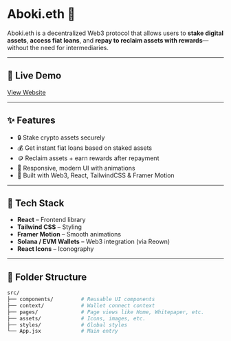 # Aboki.eth 💸

Aboki.eth is a decentralized Web3 protocol that allows users to **stake digital assets**, **access fiat loans**, and **repay to reclaim assets with rewards**—without the need for intermediaries.

---

## 🔗 Live Demo

[View Website](https://abokieth.vercel.app)

---

## ✨ Features

- 🔒 Stake crypto assets securely
- 💰 Get instant fiat loans based on staked assets
- 🪙 Reclaim assets + earn rewards after repayment
- 📱 Responsive, modern UI with animations
- 🧠 Built with Web3, React, TailwindCSS & Framer Motion

---

## 🧱 Tech Stack

- **React** – Frontend library
- **Tailwind CSS** – Styling
- **Framer Motion** – Smooth animations
- **Solana / EVM Wallets** – Web3 integration (via Reown)
- **React Icons** – Iconography

---

## 📂 Folder Structure

```bash
src/
├── components/         # Reusable UI components
├── context/            # Wallet connect context
├── pages/              # Page views like Home, Whitepaper, etc.
├── assets/             # Icons, images, etc.
├── styles/             # Global styles
└── App.jsx             # Main entry
```
